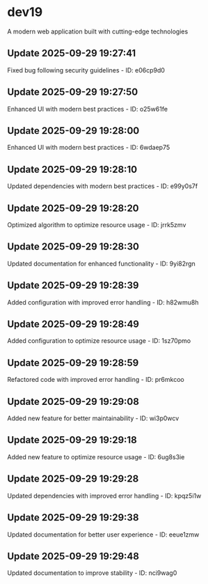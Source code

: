 # dev19
A modern web application built with cutting-edge technologies

## Update 2025-09-29 19:27:41
Fixed bug following security guidelines - ID: e06cp9d0


## Update 2025-09-29 19:27:50
Enhanced UI with modern best practices - ID: o25w61fe


## Update 2025-09-29 19:28:00
Enhanced UI with modern best practices - ID: 6wdaep75


## Update 2025-09-29 19:28:10
Updated dependencies with modern best practices - ID: e99y0s7f


## Update 2025-09-29 19:28:20
Optimized algorithm to optimize resource usage - ID: jrrk5zmv


## Update 2025-09-29 19:28:30
Updated documentation for enhanced functionality - ID: 9yi82rgn


## Update 2025-09-29 19:28:39
Added configuration with improved error handling - ID: h82wmu8h


## Update 2025-09-29 19:28:49
Added configuration to optimize resource usage - ID: 1sz70pmo


## Update 2025-09-29 19:28:59
Refactored code with improved error handling - ID: pr6mkcoo


## Update 2025-09-29 19:29:08
Added new feature for better maintainability - ID: wi3p0wcv


## Update 2025-09-29 19:29:18
Added new feature to optimize resource usage - ID: 6ug8s3ie


## Update 2025-09-29 19:29:28
Updated dependencies with improved error handling - ID: kpqz5i1w


## Update 2025-09-29 19:29:38
Updated documentation for better user experience - ID: eeue1zmw


## Update 2025-09-29 19:29:48
Updated documentation to improve stability - ID: nci9wag0

